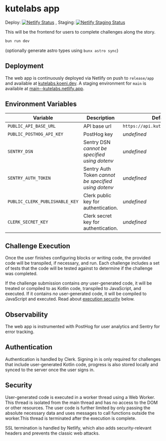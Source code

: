 # kutelabs app

Deploy: [![Netlify Status](https://api.netlify.com/api/v1/badges/10305205-1aca-4d18-89ea-d768c1f76315/deploy-status)](https://app.netlify.com/sites/kutelabs/deploys)
, Staging: [![Netlify Staging Status](https://api.netlify.com/api/v1/badges/10305205-1aca-4d18-89ea-d768c1f76315/deploy-status?branch=main)](https://app.netlify.com/sites/kutelabs/deploys)

This will be the frontend for users to complete challenges along the story.

```sh
bun run dev
```

(optionally generate astro types using `bunx astro sync`)

## Deployment

The web app is continuously deployed via Netlify on push to `release/app` and available at [kutelabs.koeni.dev](https://kutelabs.koeni.dev).
A staging environment for `main` is available at [main--kutelabs.netlify.app](https://main--kutelabs.netlify.app).

## Environment Variables

| Variable                       | Description                                             | Default                          |
| ------------------------------ | ------------------------------------------------------- | -------------------------------- |
| `PUBLIC_API_BASE_URL`          | API base url                                            | `https://api.kutelabs.koeni.dev` |
| `PUBLIC_POSTHOG_API_KEY`       | PostHog key                                             | _undefined_                      |
| `SENTRY_DSN`                   | Sentry DSN _cannot be specified using dotenv_           | _undefined_                      |
| `SENTRY_AUTH_TOKEN`            | Sentry Auth Token _cannot be specified using dotenv_    | _undefined_                      |
| `PUBLIC_CLERK_PUBLISHABLE_KEY` | Clerk public key for authentication.                    | _undefined_                      |
| `CLERK_SECRET_KEY`             | Clerk secret key for authentication.                    | _undefined_                      |

## Challenge Execution

Once the user finishes configuring blocks or writing code, the provided code will be transpiled, if necessary, and run. Each challenge includes a set of tests that the code will be tested against to determine if the challenge was completed.

If the challenge submission contains _any_ user-generated code, it will be treated or compiled to as Kotlin code, transpiled to JavaScript, and executed.
If it contains _no_ user-generated code, it will be compiled to JavaScript and executed.
Read about [execution security](#security) below.

## Observability

The web app is instrumented with PostHog for user analytics and Sentry for error tracking.

## Authentication

Authentication is handled by Clerk. Signing in is only required for challenges that include user-generated Kotlin code, progress is also stored locally and synced to the server once the user signs in.

## Security

User-generated code is executed in a worker thread using a Web Worker. This thread is isolated from the main thread and has no access to the DOM or other resources. The user code is further limited by only passing the absolute necessary data and uses messages to call functions outside the worker.This thread is terminated after the execution is complete.

SSL termination is handled by Netlify, which also adds security-relevant headers and prevents the classic web attacks.
